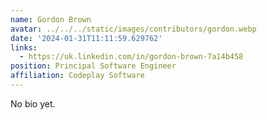 ```yaml
---
name: Gordon Brown
avatar: ../../../static/images/contributors/gordon.webp
date: '2024-01-31T11:11:59.629762'
links:
  - https://uk.linkedin.com/in/gordon-brown-7a14b458
position: Principal Software Engineer
affiliation: Codeplay Software
---
```


No bio yet.
